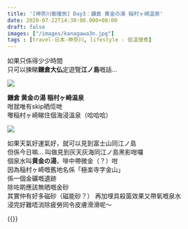 ```yaml
---
title: '[神奈川衝撞旅] Day3：鎌倉 黄金の湯 稲村ヶ崎温泉'
date: 2020-07-22T14:30:00.000+08:00
draft: false
images: ["/images/kanagawa3n.jpg"]
tags : [travel-日本-神奈川, lifestyle - 低溫慢煮]
---
```


如果只係得少少時間  
只可以揀睇**鎌倉大仏**定遊覽**江ノ島**嘅話...

![](/images/kanagawa3n.jpg)

**鎌倉 黄金の湯 稲村ヶ崎温泉**  
咁就唯有skip晒佢哋  
嚟稲村ヶ崎睇住個海浸溫泉（哈哈哈） 

![](/images/kanagawa3n1.jpg)

如果天氣好運氣好，就可以見到富士山同江ノ島  
但係今日嘛... 叫做見到灰天灰海同江ノ島黑影咁囉  
個泉水叫**黄金の湯**，啡中帶微金（？）咁  
因為稲村ヶ崎嘅舊地名係「極楽寺字金山」  
係一個金礦嘅遺跡  
除咗啲應該無晒嘅金砂  
其實仲有好多磁砂（磁能砂？）
再加埋具殺菌效果又帶氧嘅泉水  
浸完好難唔消除疲勞同令皮膚滑滑呢～


{{<kanagawa>}}
